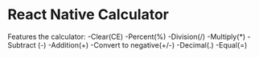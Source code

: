 # React Native Calculator

Features the calculator:
-Clear(CE)
-Percent(%)
-Division(/)
-Multiply(*)
-Subtract (-)
-Addition(+)
-Convert to negative(+/-)
-Decimal(.)
-Equal(=)
